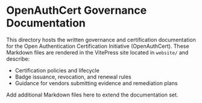 # OpenAuthCert Governance Documentation

This directory hosts the written governance and certification documentation for the Open Authentication Certification Initiative (OpenAuthCert). These Markdown files are rendered in the VitePress site located in `website/` and describe:

- Certification policies and lifecycle
- Badge issuance, revocation, and renewal rules
- Guidance for vendors submitting evidence and remediation plans

Add additional Markdown files here to extend the documentation set.
